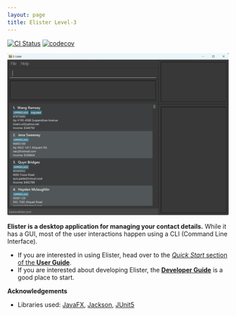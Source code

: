 ```yaml
---
layout: page
title: Elister Level-3
---
```


[![CI Status](https://github.com/se-edu/elister-level3/workflows/Java%20CI/badge.svg)](https://github.com/se-edu/elister-level3/actions)
[![codecov](https://codecov.io/gh/se-edu/elister-level3/branch/master/graph/badge.svg)](https://codecov.io/gh/se-edu/elister-level3)

![Ui](images/Ui.png)

**Elister is a desktop application for managing your contact details.** While it has a GUI, most of the user interactions happen using a CLI (Command Line Interface).

* If you are interested in using Elister, head over to the [_Quick Start_ section of the **User Guide**](UserGuide.html#quick-start).
* If you are interested about developing Elister, the [**Developer Guide**](DeveloperGuide.html) is a good place to start.


**Acknowledgements**

* Libraries used: [JavaFX](https://openjfx.io/), [Jackson](https://github.com/FasterXML/jackson), [JUnit5](https://github.com/junit-team/junit5)
